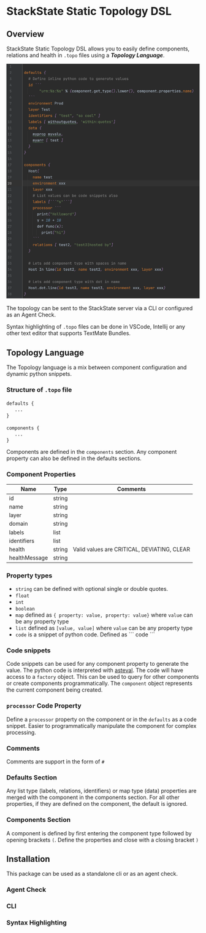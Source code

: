 # StackState Static Topology DSL

## Overview

StackState Static Topology DSL allows you to easily define components, relations and health
in `.topo` files using a ___Topology Language___.


![Example Topo file](./grammar/syntax_highlighting.png)


The topology can be sent to the StackState server via a CLI or configured as an Agent Check.

Syntax highlighting of `.topo` files can be done in VSCode, Intellij or any other text editor that supports TextMate Bundles.

## Topology Language

The Topology language is a mix between component configuration and dynamic python snippets.


### Structure of `.topo` file

```
defaults {
   ...
}

components {
   ...
}
```
Components are defined in the `components` section.  Any component property can also be defined in the defaults sections.

### Component Properties

| Name          | Type   | Comments                                    | 
|---------------|--------|---------------------------------------------|
| id            | string |                                             |
| name          | string |                                             |
| layer         | string |                                             |
| domain        | string |                                             |
| labels        | list   |                                             |
| identifiers   | list   |                                             |
| health        | string | Valid values are CRITICAL, DEVIATING, CLEAR |
| healthMessage | string |                                             |

### Property types

- `string` can be defined with optional single or double quotes.
- `float` 
- `int` 
- `boolean`
- `map` defined as `{ property: value, property: value}` where `value` can be any property type
- `list` defined as `[value, value]` where `value` can be any property type
- `code` is a snippet of python code.  Defined as  \``` code \```

### Code snippets

Code snippets can be used for any component property to generate the value.
The python code is interpreted with [asteval](https://newville.github.io/asteval/).
The code will have access to a `factory` object. This can be used to query for other components or create components 
programmatically. The `component` object represents the current component being created.

### `processor` Code Property

Define a `processor` property on the component or in the `defaults` as a code snippet.
Easier to programmatically manipulate the component for complex processing.

### Comments

Comments are support in the form of `#`
### Defaults Section

Any list type (labels, relations, identifiers) or map type (data) properties are merged with the component in the components section. 
For all other properties, if they are defined on the component, the default is ignored. 


### Components Section

A component is defined by first entering the component type followed by opening brackets `(`.
Define the properties and close with a closing bracket `)`


## Installation

This package can be used as a standalone cli or as an agent check.


### Agent Check
### CLI
### Syntax Highlighting